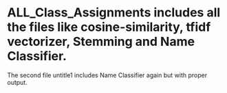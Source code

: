 # ALL_Class_Assignments includes all the files like cosine-similarity, tfidf vectorizer, Stemming and Name Classifier.
The second file untitle1 includes Name Classifier again but with proper output.
